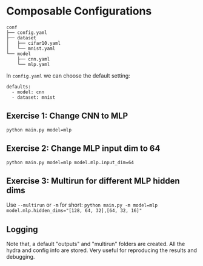 # Composable Configurations

```
conf
├── config.yaml
├── dataset
│   ├── cifar10.yaml
│   └── mnist.yaml
└── model
    ├── cnn.yaml
    └── mlp.yaml
```

In `config.yaml` we can choose the default setting:

```
defaults:
  - model: cnn
  - dataset: mnist
```

## Exercise 1: Change CNN to MLP

`python main.py model=mlp`

## Exercise 2: Change MLP input dim to 64

`python main.py model=mlp model.mlp.input_dim=64`

## Exercise 3: Multirun for different MLP hidden dims

Use `--multirun` or `-m` for short:
`python main.py -m model=mlp model.mlp.hidden_dims="[128, 64, 32],[64, 32, 16]"`

## Logging

Note that, a default "outputs" and "multirun" folders are created. All the hydra and config info are stored. Very useful for reproducing the results and debugging.
